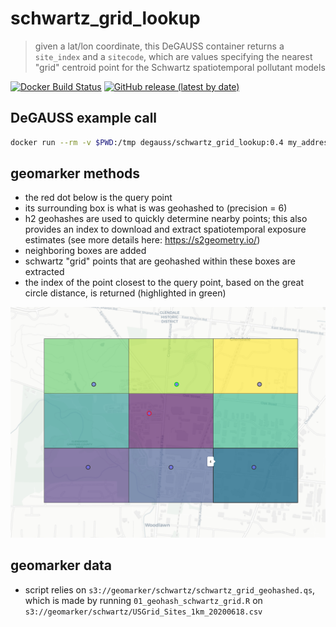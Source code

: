 # schwartz_grid_lookup

> given a lat/lon coordinate, this DeGAUSS container returns a `site_index` and a `sitecode`, which are values specifying the nearest "grid" centroid point for the Schwartz spatiotemporal pollutant models

[![Docker Build Status](https://img.shields.io/docker/automated/degauss/schwartz_grid_lookup)](https://hub.docker.com/repository/docker/degauss/schwartz_grid_lookup/tags)
[![GitHub release (latest by date)](https://img.shields.io/github/v/release/degauss-org/schwartz_grid_lookup)](https://github.com/degauss-org/schwartz_grid_lookup/releases)

## DeGAUSS example call

```sh
docker run --rm -v $PWD:/tmp degauss/schwartz_grid_lookup:0.4 my_address_file_geocoded.csv
```

## geomarker methods

- the red dot below is the query point
- its surrounding box is what is was geohashed to (precision = 6)
- h2 geohashes are used to quickly determine nearby points; this also provides an index to download and extract spatiotemporal exposure estimates (see more details here: https://s2geometry.io/)
- neighboring boxes are added
- schwartz "grid" points that are geohashed within these boxes are extracted
- the index of the point closest to the query point, based on the great circle distance, is returned (highlighted in green)

![example_schwartz_lookup](example_schwartz_lookup.png)

## geomarker data

- script relies on `s3://geomarker/schwartz/schwartz_grid_geohashed.qs`, which is made by running `01_geohash_schwartz_grid.R` on `s3://geomarker/schwartz/USGrid_Sites_1km_20200618.csv`
